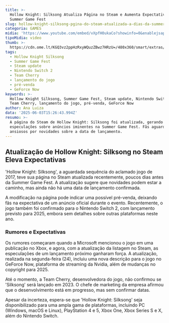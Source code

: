 ```yaml
---
title: >-
  Hollow Knight: Silksong Atualiza Página no Steam e Aumenta Expectativas para
  Summer Game Fest
slug: hollow-knight-silksong-pgina-do-steam-atualizada-a-dias-da-summer-game-fest
categoria: GAMES
midia: 'https://www.youtube.com/embed/vXpfH0ukaCo?showinfo=0&enablejsapi=1'
tipoMidia: video
thumb: >-
  https://cdn.ome.lt/KGQ3vz2ppHzRxyWQuzZBwz7HRzU=/480x360/smart/extras/conteudos/omelete_THUMB_-_2025-06-03T111844.187.png
tags:
  - Hollow Knight Silksong
  - Summer Game Fest
  - Steam update
  - Nintendo Switch 2
  - Team Cherry
  - lançamento do jogo
  - pré-venda
  - GeForce Now
keywords: >-
  Hollow Knight Silksong, Summer Game Fest, Steam update, Nintendo Switch 2,
  Team Cherry, lançamento do jogo, pré-venda, GeForce Now
author: Ana Luiza
data: '2025-06-03T15:26:43.994Z'
resumo: >-
  A página do Steam de Hollow Knight: Silksong foi atualizada, gerando
  especulações sobre anúncios iminentes na Summer Game Fest. Fãs aguardam
  ansiosos por novidades sobre a data de lançamento.
---
```


## Atualização de Hollow Knight: Silksong no Steam Eleva Expectativas

'Hollow Knight: Silksong', a aguardada sequência do aclamado jogo de 2017, teve sua página no Steam atualizada recentemente, poucos dias antes da Summer Game Fest. A atualização sugere que novidades podem estar a caminho, mas ainda não há uma data de lançamento confirmada.

A modificação na página pode indicar uma possível pré-venda, deixando fãs na expectativa de um anúncio oficial durante o evento. Recentemente, o jogo também foi confirmado para o Nintendo Switch 2, com lançamento previsto para 2025, embora sem detalhes sobre outras plataformas neste ano.

### Rumores e Expectativas

Os rumores começaram quando a Microsoft mencionou o jogo em uma publicação no Xbox, e agora, com a atualização da listagem no Steam, as especulações de um lançamento próximo ganharam força. A atualização, realizada na segunda-feira (24), incluiu uma nova descrição para o jogo no GeForce Now, plataforma de streaming da Nvidia, além de mudanças no copyright para 2025.

Até o momento, a Team Cherry, desenvolvedora do jogo, não confirmou se 'Silksong' será lançado em 2023. O chefe de marketing da empresa afirmou que o desenvolvimento está em progresso, mas sem confirmar datas.

Apesar da incerteza, espera-se que 'Hollow Knight: Silksong' seja disponibilizado para uma ampla gama de plataformas, incluindo PC (Windows, macOS e Linux), PlayStation 4 e 5, Xbox One, Xbox Series S e X, além do Nintendo Switch.
